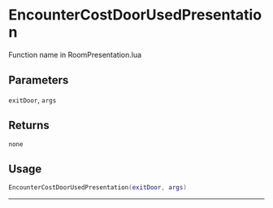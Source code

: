 # EncounterCostDoorUsedPresentation
Function name in RoomPresentation.lua
## Parameters
`exitDoor`, `args`
## Returns
`none`
## Usage
```lua
EncounterCostDoorUsedPresentation(exitDoor, args)
```
---
